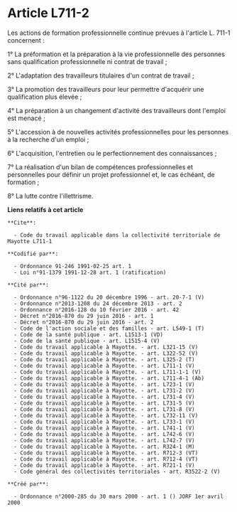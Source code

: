 # Article L711-2

Les actions de formation professionnelle continue prévues à l'article L. 711-1 concernent :

1° La préformation et la préparation à la vie professionnelle des personnes sans qualification professionnelle ni contrat de
travail ;

2° L'adaptation des travailleurs titulaires d'un contrat de travail ;

3° La promotion des travailleurs pour leur permettre d'acquérir une qualification plus élevée ;

4° La préparation à un changement d'activité des travailleurs dont l'emploi est menacé ;

5° L'accession à de nouvelles activités professionnelles pour les personnes à la recherche d'un emploi ;

6° L'acquisition, l'entretien ou le perfectionnement des connaissances ;

7° La réalisation d'un bilan de compétences professionnelles et personnelles pour définir un projet professionnel et, le cas
échéant, de formation ;

8° La lutte contre l'illettrisme.

**Liens relatifs à cet article**

	**Cite**:

	  - Code du travail applicable dans la collectivité territoriale de Mayotte L711-1

	**Codifié par**:

	  - Ordonnance 91-246 1991-02-25 art. 1
	  - Loi n°91-1379 1991-12-28 art. 1 (ratification)

	**Cité par**:

	  - Ordonnance n°96-1122 du 20 décembre 1996 - art. 20-7-1 (V)
	  - Ordonnance n°2013-1208 du 24 décembre 2013 - art. 2
	  - Ordonnance n°2016-128 du 10 février 2016 - art. 42
	  - Décret n°2016-870 du 29 juin 2016 - art. 1
	  - Décret n°2016-870 du 29 juin 2016 - art. 2
	  - Code de l'action sociale et des familles - art. L549-1 (T)
	  - Code de la santé publique - art. L1513-1 (VD)
	  - Code de la santé publique - art. L1515-4 (V)
	  - Code du travail applicable à Mayotte. - art. L321-15 (V)
	  - Code du travail applicable à Mayotte. - art. L322-52 (V)
	  - Code du travail applicable à Mayotte. - art. L325-2 (T)
	  - Code du travail applicable à Mayotte. - art. L711-1 (V)
	  - Code du travail applicable à Mayotte. - art. L711-1-1 (V)
	  - Code du travail applicable à Mayotte. - art. L711-4-1 (Ab)
	  - Code du travail applicable à Mayotte. - art. L723-1 (V)
	  - Code du travail applicable à Mayotte. - art. L731-2 (V)
	  - Code du travail applicable à Mayotte. - art. L731-4 (V)
	  - Code du travail applicable à Mayotte. - art. L731-5 (V)
	  - Code du travail applicable à Mayotte. - art. L731-8 (V)
	  - Code du travail applicable à Mayotte. - art. L732-11 (V)
	  - Code du travail applicable à Mayotte. - art. L733-1 (V)
	  - Code du travail applicable à Mayotte. - art. L741-1 (V)
	  - Code du travail applicable à Mayotte. - art. L742-6 (V)
	  - Code du travail applicable à Mayotte. - art. L742-7 (V)
	  - Code du travail applicable à Mayotte. - art. R324-1 (M)
	  - Code du travail applicable à Mayotte. - art. R712-3 (VT)
	  - Code du travail applicable à Mayotte. - art. R712-4 (VT)
	  - Code du travail applicable à Mayotte. - art. R721-1 (V)
	  - Code général des collectivités territoriales - art. R3522-2 (V)

	**Créé par**:

	  - Ordonnance n°2000-285 du 30 mars 2000 - art. 1 () JORF 1er avril 2000
